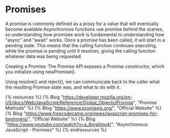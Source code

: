 # Promises

A promise is commonly defined as a proxy for a value that will eventually become available
Asynchronous functions use promise behind the scenes, so understanding how promises work is fundamental to understanding how "async" and "await" works.
Once a promise has been called, it will start in a pending state. This means that the calling function continues executing, while the promise is pending until it resolves, giving the calling function whatever data was being requested.

Creating a Promise:
The Promise API exposes a Promise constructor, which you initialize using newPromise().

Using resolve() and reject(), we can communicate back to the caller what the resulting Promise state was, and what to do with it.

{% resources %}
  {% Blog "https://developer.mozilla.org/en-US/docs/Web/JavaScript/Reference/Global_Objects/Promise", "Promise Methods" %}
  {% Blog "https://www.promisejs.org/", "Official Website" %}
  {% Blog "https://www.freecodecamp.org/news/javascript-promises-for-beginners/", "Official Website" %}
  {% Blog "https://www.youtube.com/watch?v=a_8nrslImo4/", "Asynchronous JavaScript - Promises" %}
{% endresources %}

